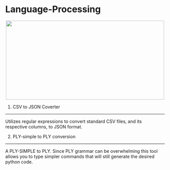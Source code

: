 # Language-Processing

<p align="center">
  <img width="500" height="250" src=https://user-images.githubusercontent.com/61991247/173097562-debd61e6-27e3-4423-868e-07ce926e94ec.png>
</p>



1. CSV to JSON Coverter
----------------------

Utilizes regular expressions to convert standard CSV files, and its respective columns, to JSON format.



2. PLY-simple to PLY conversion
----------------------------------

A PLY-SIMPLE to PLY. Since PLY grammar can be overwhelming this tool allows you to type simpler commands that will still generate the desired python code.
